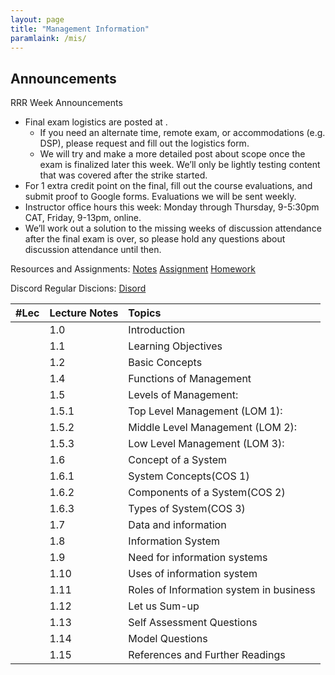 ```yaml
---
layout: page
title: "Management Information"
paramlaink: /mis/
---
```

## Announcements
RRR Week Announcements

* Final exam logistics are posted at .
    * If you need an alternate time, remote exam, or accommodations (e.g. DSP), please request and fill out the logistics form.
    * We will try and make a more detailed post about scope once the exam is finalized later this week. We’ll only be lightly testing content that was covered after the strike started.
* For 1 extra credit point on the final, fill out the course evaluations, and submit proof to Google forms. Evaluations we will be sent weekly.
* Instructor office hours this week: Monday through Thursday, 9-5:30pm CAT, Friday, 9-13pm, online.
* We’ll work out a solution to the missing weeks of discussion attendance after the final exam is over, so please hold any questions about discussion attendance until then.

Resources and Assignments: [Notes](https://classroom.google.com/c/NTU2NDI1MzE2MDYx/p/NjAzNDA4MDYwODg0/details) [Assignment](https://classroom.google.com/c/NTU2NDI1MzE2MDYx/p/NjAzNDA4MDYwODg0/details) [Homework](https://classroom.google.com/c/NTU2NDI1MzE2MDYx/p/NjAzNDA4MDYwODg0/details)

Discord Regular Discions: [Disord](https://discord.gg/RBVs35VB)

|#Lec        |Lecture Notes |Topics   |
|:-----------|:----|:-----------------------------|
|            |1.0 |       Introduction          |
|            |1.1 |       Learning Objectives   |
|            |1.2 |       Basic Concepts        |
|            |1.4 |       Functions of Management|
|            |1.5 |       Levels of Management:  |
|            |1.5.1 |         Top Level Management (LOM 1):|
|            |1.5.2 |         Middle Level Management (LOM 2):|
|            |1.5.3 |         Low Level Management (LOM 3):   |
|            |1.6 |       Concept of a System         |
|            |1.6.1 |         System Concepts(COS 1)         |
|            |1.6.2 |         Components of a System(COS 2)  |
|            |1.6.3 |         Types of System(COS 3)         |
|            |1.7 |       Data and information      |
|            |1.8 |       Information System        |
|            |1.9 |       Need for information systems|
|            |1.10 |          Uses of information system|
|            |1.11 |          Roles of Information system in business|
|            |1.12 |          Let us Sum-up     |
|            |1.13 |          Self Assessment Questions     |
|            |1.14 |          Model Questions       |
|            |1.15 |          References and Further Readings       |
